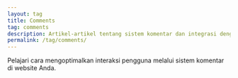 ```yaml
---
layout: tag
title: Comments
tag: comments
description: Artikel-artikel tentang sistem komentar dan integrasi dengan platform diskusi.
permalink: /tag/comments/
---
```

Pelajari cara mengoptimalkan interaksi pengguna melalui sistem komentar di website Anda.